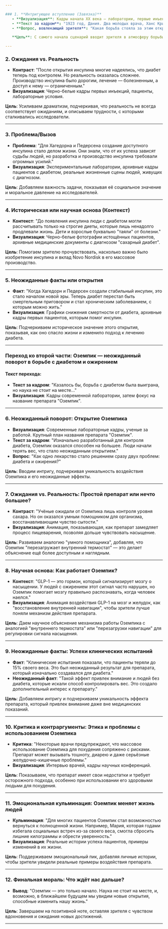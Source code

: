 ```yaml
---

### 1. **Интригующее вступление (Завязка)**
   - **Визуализация**: Кадры начала XX века — лаборатории, первые инъекции инсулина пациентам, черно-белые фотографии истощённых детей до лечения.
   - **Текст за кадром**: "1923 год, Дания. Два молодых врача, Ханс Кристиан Хагедорн и Торвальд Педерсен, вдохновленные работой канадских ученых Бантинга и Беста, решают рискнуть всем, чтобы инсулин стал доступен для всех и спас миллионы жизней."
   - **Вопрос, вовлекающий зрителя**: "Какая борьба стояла за этим открытием? И как она продолжается сегодня?"

   **Цель**: С самого начала сценарий вводит зрителя в атмосферу борьбы и подчеркивает историческую важность инсулина, при этом уточняя вклад Бантинга и Беста.

---
```


### 2. **Ожидания vs. Реальность**
   - **Контраст**: "После открытия инсулина многие надеялись, что диабет теперь под контролем. Но реальность оказалась сложнее. Производство инсулина было дорогим, лечение — болезненным, а доступ к нему — ограниченным."
   - **Визуализация**: Черно-белые кадры первых инъекций, пациенты, лабораторные условия.

   **Цель**: Усиливаем драматизм, подчеркивая, что реальность не всегда соответствует ожиданиям, и описываем трудности, с которыми сталкивались исследователи.

---

### 3. **Проблема/Вызов**
   - **Проблема**: "Для Хагедорна и Педерсена создание доступного инсулина стало делом жизни. Они знали, что от их успеха зависят судьбы людей, но разработка и производство инсулина требовали огромных усилий."
   - **Визуализация**: Экспериментальные лаборатории, архивные кадры пациентов с диабетом, реальные жизненные сцены людей, живущих с диагнозом.

   **Цель**: Добавляем важность задачи, показывая её социальное значение и моральное давление на исследователей.

---

### 4. **Историческая или научная основа (Контекст)**
   - **Контекст**: "До появления инсулина люди с диабетом могли рассчитывать только на строгие диеты, которые лишь ненадолго продлевали жизнь. Дети и взрослые буквально "таяли" от болезни."
   - **Визуализация**: Черно-белые фотографии истощённых пациентов, архивные медицинские документы с диагнозом "сахарный диабет".

   **Цель**: Помогаем зрителю прочувствовать, насколько важно было изобретение инсулина и вклад Novo Nordisk в его массовое производство.

---

### 5. **Неожиданные факты или открытия**
   - **Факт**: "Когда Хагедорн и Педерсен создали стабильный инсулин, это стало началом новой эры. Теперь диабет перестал быть смертельным приговором и стал хроническим заболеванием, с которым можно жить."
   - **Визуализация**: Графики снижения смертности от диабета, архивные кадры первых пациентов, которым помог инсулин.

   **Цель**: Подчеркиваем историческое значение этого открытия, показывая, как оно спасло жизни и изменило подход к лечению диабета.

---

### Переход ко второй части: **Оземпик — неожиданный поворот в борьбе с диабетом и ожирением**

#### Текст перехода:
   - **Текст за кадром**: "Казалось бы, борьба с диабетом была выиграна, но наука не стоит на месте…"
   - **Визуализация**: Кадры современной лаборатории, затем фокус на название препарата "Оземпик".

---

### 6. **Неожиданный поворот: Открытие Оземпика**
   - **Визуализация**: Современные лабораторные кадры, ученые за работой. Крупный план названия препарата "Оземпик".
   - **Текст за кадром**: "Изначально разработанный для контроля диабета, Оземпик оказался способен на большее. Люди начали терять вес, что стало неожиданным открытием."
   - **Вопрос**: "Как одно лекарство стало решением сразу двух проблем: диабета и ожирения?"

   **Цель**: Вводим интригу, подчеркивая уникальность воздействия Оземпика и его неожиданные эффекты.

---

### 7. **Ожидания vs. Реальность: Простой препарат или нечто большее?**
   - **Контраст**: "Учёные ожидали от Оземпика лишь контроля уровня сахара. Но он оказался умным помощником для организма, восстанавливающим чувство сытости."
   - **Визуализация**: Анимация, показывающая, как препарат замедляет процесс пищеварения, позволяя дольше чувствовать насыщение.

   **Цель**: Развиваем аналогию "умного помощника", добавляя, что Оземпик "перезагружает внутренний термостат" — это делает объяснение ещё более доступным и наглядным.

---

### 8. **Научная основа: Как работает Оземпик?**
   - **Контекст**: "GLP-1 — это гормон, который сигнализирует мозгу о насыщении. У людей с ожирением этот сигнал часто нарушен, но Оземпик помогает мозгу правильно распознавать, когда человек наелся."
   - **Визуализация**: Анимация воздействия GLP-1 на мозг и желудок, как "восстановление внутренней навигации", чтобы зрители лучше поняли механизм действия препарата.

   **Цель**: Даем научное объяснение механизма работы Оземпика с аналогией "внутреннего термостата" или "перезагрузки навигации" для регулировки сигнала насыщения.

---

### 9. **Неожиданные факты: Успехи клинических испытаний**
   - **Факт**: "Клинические испытания показали, что пациенты теряли до 15% своего веса. Это был неожиданный результат для препарата, который изначально создавался для диабета."
   - **Неожиданный факт**: "Такой эффект привлек внимание и людей без диабета, которые искали способ контролировать вес. Это создало дополнительный интерес к препарату."

   **Цель**: Добавляем интригу и подчеркиваем уникальность эффекта препарата, который привлек внимание даже вне медицинских показаний.

---

### 10. **Критика и контраргументы: Этика и проблемы с использованием Оземпика**
   - **Критика**: "Некоторые врачи предупреждают, что массовое использование Оземпика для похудения сопряжено с рисками. Препарат может вызывать тошноту, диарею и даже серьёзные желудочно-кишечные проблемы."
   - **Визуализация**: Интервью врачей, кадры научных конференций.

   **Цель**: Показываем, что препарат имеет свои недостатки и требует осторожного подхода, особенно при использовании его здоровыми людьми для похудения.

---

### 11. **Эмоциональная кульминация: Оземпик меняет жизнь людей**
   - **Кульминация**: "Для многих пациентов Оземпик стал возможностью вернуться к полноценной жизни. Например, Мария, которая годами избегала социальных встреч из-за своего веса, смогла сбросить лишние килограммы и обрести уверенность."
   - **Визуализация**: Реальные истории успеха пациентов, примеры изменений в их жизни.

   **Цель**: Поддерживаем эмоциональный пик, добавляя личные истории, чтобы зрители увидели реальные примеры воздействия препарата.

---

### 12. **Финальная мораль: Что ждёт нас дальше?**
   - **Вывод**: "Оземпик — это только начало. Наука не стоит на месте, и, возможно, в ближайшем будущем мы увидим новые открытия, способные изменить нашу жизнь."

   **Цель**: Завершаем на позитивной ноте, оставляя зрителя с чувством вдохновения и ожидания новых достижений.

---